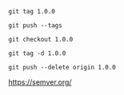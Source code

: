 
```
git tag 1.0.0

git push --tags

git checkout 1.0.0

git tag -d 1.0.0

git push --delete origin 1.0.0

```

https://semver.org/